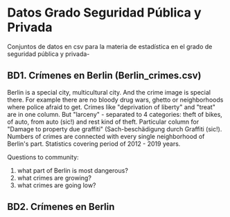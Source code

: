 # Datos Grado Seguridad Pública y Privada

Conjuntos de datos en csv para la materia de estadística en el grado de seguridad pública y privada-

## BD1. Crímenes en Berlin (Berlin_crimes.csv)

Berlin is a special city, multicultural city. And the crime image is special there. For example there are no bloody 
drug wars, ghetto or neighborhoods where police afraid to get. Crimes like "deprivation of liberty" and "treat" are in 
one column. But "larceny" - separated to 4 categories: theft of bikes, of auto, from auto (sic!) and rest kind of theft. 
Particular column for "Damage to property due graffiti" (Sach-beschädigung durch Graffiti (sic!). Numbers of crimes are 
connected with every single neighborhood of Berlin's part. Statistics covering period of 2012 - 2019 years.

Questions to community:
1) what part of Berlin is most dangerous?
2) what crimes are growing?
3) what crimes are going low?

## BD2. Crímenes en Berlin
